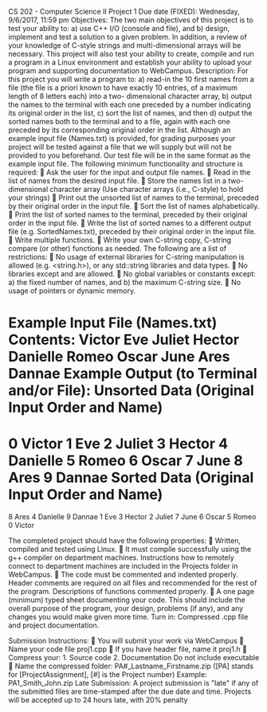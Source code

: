 CS 202 - Computer Science II Project 1
Due date (FIXED): Wednesday, 9/6/2017, 11:59 pm
Objectives: The two main objectives of this project is to test your ability to: a) use C++ I/O (console and file), and b) design, implement and test a solution to a given problem. In addition, a review of your knowledge of C-style strings and multi-dimensional arrays will be necessary. This project will also test your ability to create, compile and run a program in a Linux environment and establish your ability to upload your program and supporting documentation to WebCampus.
Description:
For this project you will write a program to: a) read-in the 10 first names from a file (the file is a priori known to have exactly 10 entries, of a maximum length of 8 letters each) into a two- dimensional character array, b) output the names to the terminal with each one preceded by a number indicating its original order in the list, c) sort the list of names, and then d) output the sorted names both to the terminal and to a file, again with each one preceded by its corresponding original order in the list. Although an example input file (Names.txt) is provided, for grading purposes your project will be tested against a file that we will supply but will not be provided to you beforehand. Our test file will be in the same format as the example input file.
The following minimum functionality and structure is required:
 Ask the user for the input and output file names.
 Read in the list of names from the desired input file.
 Store the names list in a two-dimensional character array
(Use character arrays (i.e., C-style) to hold your strings)
 Print out the unsorted list of names to the terminal, preceded by their original order in
the input file.
 Sort the list of names alphabetically.
 Print the list of sorted names to the terminal, preceded by their original order in the input
file.
 Write the list of sorted names to a different output file (e.g. SortedNames.txt), preceded by
their original order in the input file.
 Write multiple functions.
 Write your own C-string copy, C-string compare (or other) functions as needed.
The following are a list of restrictions:
 No usage of external libraries for C-string manipulation is allowed (e.g. <cstring> <string.h>), or any std::string libraries and data types.
 No libraries except <iostream> and <fstream> are allowed.
 No global variables or constants except: a) the fixed number of names, and b) the maximum
C-string size.
 No usage of pointers or dynamic memory.

Example Input File (Names.txt) Contents: Victor
Eve
Juliet
Hector Danielle Romeo Oscar June Ares Dannae
Example Output (to Terminal and/or File): Unsorted Data (Original Input Order and Name)
=============================
0 Victor
1 Eve
2 Juliet
3 Hector 4 Danielle 5 Romeo 6 Oscar
7 June
8 Ares
9 Dannae
Sorted Data (Original Input Order and Name)
===========================
8 Ares
4 Danielle
9 Dannae
1 Eve
3 Hector
2 Juliet
7 June
6 Oscar
5 Romeo
0 Victor

The completed project should have the following properties:
 Written, compiled and tested using Linux.
 It must compile successfully using the g++ compiler on department machines. Instructions how to remotely connect to department machines are included in the Projects folder in WebCampus.
 The code must be commented and indented properly.
Header comments are required on all files and recommended for the rest of the program. Descriptions of functions commented properly.
 A one page (minimum) typed sheet documenting your code. This should include the overall purpose of the program, your design, problems (if any), and any changes you would make given more time.
Turn in: Compressed .cpp file and project documentation.

Submission Instructions:
 You will submit your work via WebCampus
 Name your code file proj1.cpp
 If you have header file, name it proj1.h
 Compress your: 1. Source code
2. Documentation
Do not include executable
 Name the compressed folder:
PA#_Lastname_Firstname.zip
([PA] stands for [ProjectAssignment], [#] is the Project number) Example: PA1_Smith_John.zip
Late Submission:
A project submission is "late" if any of the submitted files are time-stamped after the due date and time. Projects will be accepted up to 24 hours late, with 20% penalty
